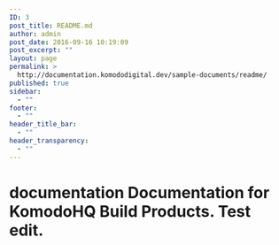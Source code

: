 ```yaml
---
ID: 3
post_title: README.md
author: admin
post_date: 2016-09-16 10:19:09
post_excerpt: ""
layout: page
permalink: >
  http://documentation.komododigital.dev/sample-documents/readme/
published: true
sidebar:
  - ""
footer:
  - ""
header_title_bar:
  - ""
header_transparency:
  - ""
---
```

# documentation Documentation for KomodoHQ Build Products. Test edit.